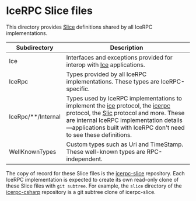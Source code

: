 # IceRPC Slice files

This directory provides [Slice] definitions shared by all IceRPC implementations.

| Subdirectory       | Description                                                                        |
|--------------------|------------------------------------------------------------------------------------|
| Ice                | Interfaces and exceptions provided for interop with [Ice] applications. |
| IceRpc             | Types provided by all IceRPC implementations. These types are IceRPC-specific.     |
| IceRpc/**/Internal | Types used by IceRPC implementations to implement the [ice][ice-protocol] protocol, the [icerpc][icerpc-protocol] protocol, the [Slic] protocol and more. These are internal IceRPC implementation details—applications built with IceRPC don't need to see these definitions.|
| WellKnownTypes     | Custom types such as Uri and TimeStamp. These well-known types are RPC-independent.|

The copy of record for these Slice files is the [icerpc-slice] repository. Each IceRPC implementation is
expected to create its own read-only clone of these Slice files with `git subtree`. For example, the `slice` directory
of the [icerpc-csharp] repository is a git subtree clone of icerpc-slice.

[Ice]: https://github.com/zeroc-ice/ice
[ice-protocol]: https://docs.testing.zeroc.com/icerpc/ice-protocol/protocol-frames
[icerpc-csharp]: https://github.com/icerpc/icerpc-csharp/
[icerpc-protocol]: https://docs.testing.zeroc.com/icerpc/icerpc-protocol/mapping-rpcs-to-streams
[icerpc-slice]: https://github.com/icerpc/icerpc-slice
[Slic]: https://docs.testing.zeroc.com/icerpc/slic-transport/protocol-frames
[Slice]: https://docs.testing.zeroc.com/slice2
